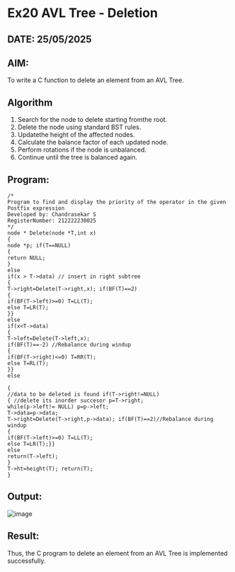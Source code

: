 # Ex20 AVL Tree - Deletion
## DATE: 25/05/2025
## AIM:
To write a C function to delete an element from an AVL Tree.
## Algorithm
1. Search for the node to delete starting fromthe root.
2. Delete the node using standard BST rules.
3. Updatethe height of the affected nodes.
4. Calculate the balance factor of each updated node.
5. Perform rotations if the node is unbalanced.
6. Continue until the tree is balanced again.  

## Program:
```
/*
Program to find and display the priority of the operator in the given Postfix expression
Developed by: Chandrasekar S
RegisterNumber: 212222230025 
*/
node * Delete(node *T,int x)
{
node *p; if(T==NULL)
{
return NULL;
}
else
if(x > T->data) // insert in right subtree
{
T->right=Delete(T->right,x); if(BF(T)==2)
{
if(BF(T->left)>=0) T=LL(T);
else T=LR(T);
}}
else
if(x<T->data)
{
T->left=Delete(T->left,x);
if(BF(T)==-2) //Rebalance during windup
{
if(BF(T->right)<=0) T=RR(T);
else T=RL(T);
}}
else
 
{
//data to be deleted is found if(T->right!=NULL)
{ //delete its inorder succesor p=T->right;
while(p->left!= NULL) p=p->left;
T->data=p->data;
T->right=Delete(T->right,p->data); if(BF(T)==2)//Rebalance during windup
{
if(BF(T->left)>=0) T=LL(T);
else T=LR(T);}}
else
return(T->left);
}
T->ht=height(T); return(T);
}

```

## Output:

![image](https://github.com/user-attachments/assets/514c604c-0d4b-4e5c-84ea-5a09246a281f)


## Result:
Thus, the C program to delete an element from an AVL Tree is implemented successfully.

